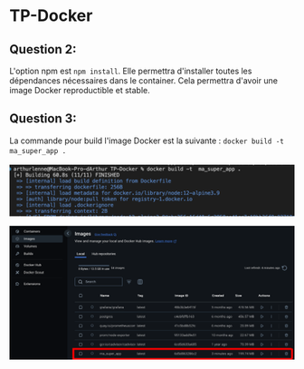 # TP-Docker

## Question 2:

L'option npm est `npm install`. Elle permettra d'installer toutes les dépendances nécessaires dans le container. Cela permettra d'avoir une image Docker reproductible et stable.

## Question 3:

La commande pour build l'image Docker est la suivante : `docker build -t ma_super_app .`<br><br>![alt text](./img/q3_image_1.png)

![alt text](./img/q3_image_2.png)